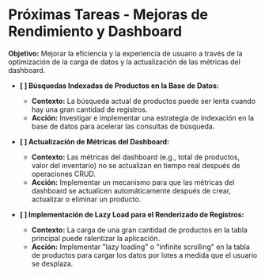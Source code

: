 # Próximas Tareas - Mejoras de Rendimiento y Dashboard

**Objetivo:** Mejorar la eficiencia y la experiencia de usuario a través de la optimización de la carga de datos y la actualización de las métricas del dashboard.

*   **[ ] Búsquedas Indexadas de Productos en la Base de Datos:**
    *   **Contexto:** La búsqueda actual de productos puede ser lenta cuando hay una gran cantidad de registros.
    *   **Acción:** Investigar e implementar una estrategia de indexación en la base de datos para acelerar las consultas de búsqueda.

*   **[ ] Actualización de Métricas del Dashboard:**
    *   **Contexto:** Las métricas del dashboard (e.g., total de productos, valor del inventario) no se actualizan en tiempo real después de operaciones CRUD.
    *   **Acción:** Implementar un mecanismo para que las métricas del dashboard se actualicen automáticamente después de crear, actualizar o eliminar un producto.

*   **[ ] Implementación de Lazy Load para el Renderizado de Registros:**
    *   **Contexto:** La carga de una gran cantidad de productos en la tabla principal puede ralentizar la aplicación.
    *   **Acción:** Implementar "lazy loading" o "infinite scrolling" en la tabla de productos para cargar los datos por lotes a medida que el usuario se desplaza.